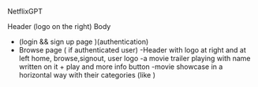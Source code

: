 NetflixGPT

Header (logo on the right)
Body 
 -  (login && sign up page )(authentication)
 -  Browse page ( if authenticated user)
       -Header with logo at right and at left home, browse,signout, user logo
       -a movie trailer playing with name written on it + play and more info button 
       -movie showcase in a horizontal way with their categories (like )